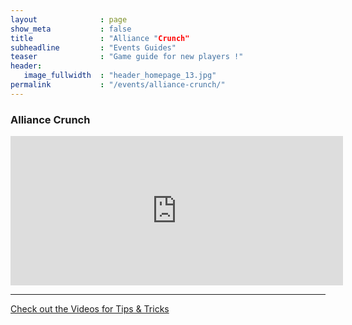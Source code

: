 ```yaml
---
layout              : page
show_meta           : false
title               : "Alliance "Crunch"
subheadline         : "Events Guides"
teaser              : "Game guide for new players !"
header:
   image_fullwidth  : "header_homepage_13.jpg"
permalink           : "/events/alliance-crunch/"
---
```

### Alliance Crunch
<iframe width="532" height="239" src="https://www.youtube.com/embed/uQhIbrgqY0Q" title="Misty Continent Alliance Crunch how to make points fast!!!!" frameborder="0" allow="accelerometer; autoplay; clipboard-write; encrypted-media; gyroscope; picture-in-picture; web-share" allowfullscreen></iframe>

---
<a class="radius button small" href="{{ site.url }}{{ site.baseurl }}/design/mediaelement_js/">Check out the Videos for Tips & Tricks</a>